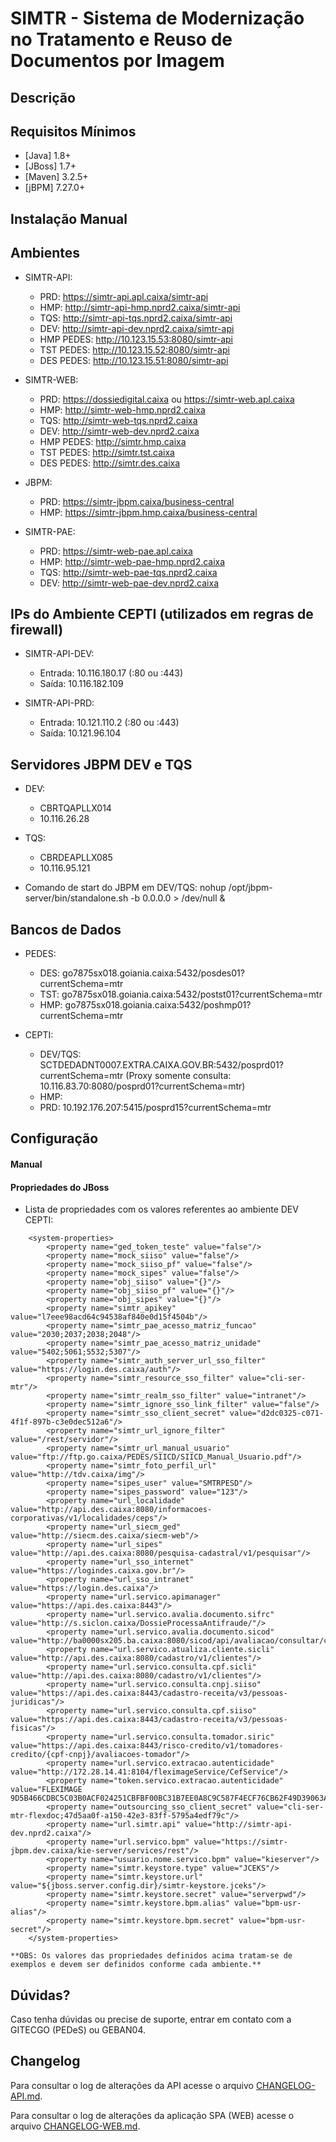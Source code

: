SIMTR - Sistema de Modernização no Tratamento e Reuso de Documentos por Imagem
==============================================================================

## Descrição


## Requisitos Mínimos

 - [Java] 1.8+
 - [JBoss] 1.7+
 - [Maven] 3.2.5+
 - [jBPM] 7.27.0+


## Instalação Manual



## Ambientes

 - SIMTR-API:
   - PRD: https://simtr-api.apl.caixa/simtr-api
   - HMP: http://simtr-api-hmp.nprd2.caixa/simtr-api
   - TQS: http://simtr-api-tqs.nprd2.caixa/simtr-api
   - DEV: http://simtr-api-dev.nprd2.caixa/simtr-api
   - HMP PEDES: http://10.123.15.53:8080/simtr-api
   - TST PEDES: http://10.123.15.52:8080/simtr-api
   - DES PEDES: http://10.123.15.51:8080/simtr-api
 
 - SIMTR-WEB:
   - PRD: https://dossiedigital.caixa ou https://simtr-web.apl.caixa
   - HMP: http://simtr-web-hmp.nprd2.caixa
   - TQS: http://simtr-web-tqs.nprd2.caixa
   - DEV: http://simtr-web-dev.nprd2.caixa
   - HMP PEDES: http://simtr.hmp.caixa
   - TST PEDES: http://simtr.tst.caixa
   - DES PEDES: http://simtr.des.caixa
   
 - JBPM:
   - PRD: https://simtr-jbpm.caixa/business-central
   - HMP: https://simtr-jbpm.hmp.caixa/business-central
   
 - SIMTR-PAE:
   - PRD: https://simtr-web-pae.apl.caixa
   - HMP: http://simtr-web-pae-hmp.nprd2.caixa
   - TQS: http://simtr-web-pae-tqs.nprd2.caixa
   - DEV: http://simtr-web-pae-dev.nprd2.caixa


## IPs do Ambiente CEPTI (utilizados em regras de firewall)
- SIMTR-API-DEV:
    - Entrada: 10.116.180.17 (:80 ou :443)
    - Saída: 10.116.182.109

- SIMTR-API-PRD:
	- Entrada: 10.121.110.2 (:80 ou :443)
	- Saída: 10.121.96.104
	
	
## Servidores JBPM DEV e TQS
- DEV:
	- CBRTQAPLLX014
	- 10.116.26.28
		
- TQS:
	- CBRDEAPLLX085
	- 10.116.95.121

- Comando de start do JBPM em DEV/TQS:
	nohup /opt/jbpm-server/bin/standalone.sh -b 0.0.0.0  > /dev/null &
	
	
## Bancos de Dados
- PEDES:
	- DES: go7875sx018.goiania.caixa:5432/posdes01?currentSchema=mtr
	- TST: go7875sx018.goiania.caixa:5432/postst01?currentSchema=mtr
	- HMP: go7875sx018.goiania.caixa:5432/poshmp01?currentSchema=mtr

- CEPTI:	
	- DEV/TQS: SCTDEDADNT0007.EXTRA.CAIXA.GOV.BR:5432/posprd01?currentSchema=mtr (Proxy somente consulta: 10.116.83.70:8080/posprd01?currentSchema=mtr)
	- HMP: 
	- PRD: 10.192.176.207:5415/posprd15?currentSchema=mtr

	
## Configuração



#### Manual


#### Propriedades do JBoss

- Lista de propriedades com os valores referentes ao ambiente DEV CEPTI:

```    
	<system-properties>
        <property name="ged_token_teste" value="false"/>
        <property name="mock_siiso" value="false"/>
        <property name="mock_siiso_pf" value="false"/>
        <property name="mock_sipes" value="false"/>
        <property name="obj_siiso" value="{}"/>
        <property name="obj_siiso_pf" value="{}"/>
        <property name="obj_sipes" value="{}"/>
        <property name="simtr_apikey" value="l7eee98acd64c94538af840e0d15f4504b"/>
        <property name="simtr_pae_acesso_matriz_funcao" value="2030;2037;2038;2048"/>
        <property name="simtr_pae_acesso_matriz_unidade" value="5402;5061;5532;5307"/>
        <property name="simtr_auth_server_url_sso_filter" value="https://login.des.caixa/auth"/>
        <property name="simtr_resource_sso_filter" value="cli-ser-mtr"/>
        <property name="simtr_realm_sso_filter" value="intranet"/> 
        <property name="simtr_ignore_sso_link_filter" value="false"/> 
        <property name="simtr_sso_client_secret" value="d2dc0325-c071-4f1f-897b-c3e0dec512a6"/>
        <property name="simtr_url_ignore_filter" value="/rest/servidor"/>
        <property name="simtr_url_manual_usuario" value="ftp://ftp.go.caixa/PEDES/SIICD/SIICD_Manual_Usuario.pdf"/>
        <property name="simtr_foto_perfil_url" value="http://tdv.caixa/img"/>
        <property name="sipes_user" value="SMTRPESD"/>
        <property name="sipes_password" value="123"/>
        <property name="url_localidade" value="http://api.des.caixa:8080/informacoes-corporativas/v1/localidades/ceps"/>
        <property name="url_siecm_ged" value="http://siecm.des.caixa/siecm-web"/>
        <property name="url_sipes" value="http://api.des.caixa:8080/pesquisa-cadastral/v1/pesquisar"/>
        <property name="url_sso_internet" value="https://logindes.caixa.gov.br"/>
        <property name="url_sso_intranet" value="https://login.des.caixa"/>
        <property name="url.servico.apimanager" value="https://api.des.caixa:8443"/>
        <property name="url.servico.avalia.documento.sifrc" value="http://s.siclon.caixa/DossieProcessaAntifraude/"/>
        <property name="url.servico.avalia.documento.sicod" value="http://ba0000sx205.ba.caixa:8080/sicod/api/avaliacao/consultar/cnh"/>
        <property name="url.servico.atualiza.cliente.sicli" value="http://api.des.caixa:8080/cadastro/v1/clientes"/>
        <property name="url.servico.consulta.cpf.sicli" value="http://api.des.caixa:8080/cadastro/v1/clientes"/>
        <property name="url.servico.consulta.cnpj.siiso" value="https://api.des.caixa:8443/cadastro-receita/v3/pessoas-juridicas"/>
        <property name="url.servico.consulta.cpf.siiso" value="https://api.des.caixa:8443/cadastro-receita/v3/pessoas-fisicas"/>
        <property name="url.servico.consulta.tomador.siric" value="https://api.des.caixa:8443/risco-credito/v1/tomadores-credito/{cpf-cnpj}/avaliacoes-tomador"/>
        <property name="url.servico.extracao.autenticidade" value="http://172.28.14.41:8104/fleximageService/CefService"/>
        <property name="token.servico.extracao.autenticidade" value="FLEXIMAGE 9D5B466CDBC5C03B0ACF024251CBFBF00BC31B7EE0A8C9C587F4ECF76CB62F49D39063A882CCC991"/>
        <property name="outsourcing_sso_client_secret" value="cli-ser-mtr-flexdoc;47d5aa0f-a150-42e3-83ff-5795a4edf79c"/>
        <property name="url.simtr.api" value="http://simtr-api-dev.nprd2.caixa"/>
        <property name="url.servico.bpm" value="https://simtr-jbpm.dev.caixa/kie-server/services/rest"/>
        <property name="usuario.nome.servico.bpm" value="kieserver"/>
        <property name="simtr.keystore.type" value="JCEKS"/>
        <property name="simtr.keystore.url" value="${jboss.server.config.dir}/simtr-keystore.jceks"/>
        <property name="simtr.keystore.secret" value="serverpwd"/>
        <property name="simtr.keystore.bpm.alias" value="bpm-usr-alias"/>
        <property name="simtr.keystore.bpm.secret" value="bpm-usr-secret"/>
    </system-properties>
```

	**OBS: Os valores das propriedades definidos acima tratam-se de exemplos e devem ser definidos conforme cada ambiente.**


## Dúvidas?

Caso tenha dúvidas ou precise de suporte, entrar em contato com a GITECGO (PEDeS) ou GEBAN04.

## Changelog

Para consultar o log de alterações da API acesse o arquivo [CHANGELOG-API.md](CHANGELOG-API.md).

Para consultar o log de alterações da aplicação SPA (WEB) acesse o arquivo [CHANGELOG-WEB.md](CHANGELOG-WEB.md).
